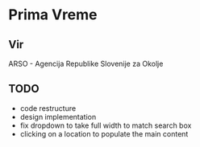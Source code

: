 # Prima Vreme

## Vir

ARSO - Agencija Republike Slovenije za Okolje

## TODO
- code restructure
- design implementation
- fix dropdown to take full width to match search box
- clicking on a location to populate the main content

